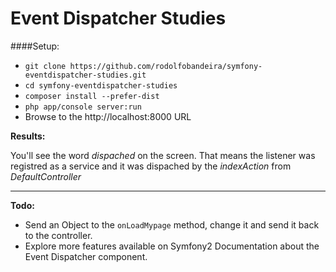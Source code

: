 Event Dispatcher Studies
==============

####Setup:
- `git clone https://github.com/rodolfobandeira/symfony-eventdispatcher-studies.git`
- `cd symfony-eventdispatcher-studies`
- `composer install --prefer-dist`
- `php app/console server:run`
- Browse to the http://localhost:8000 URL


**Results:**

You'll see the word *dispached* on the screen. That means the listener was registred as a service and it was dispached by the *indexAction* from *DefaultController*

---

**Todo:**

- Send an Object to the `onLoadMypage` method, change it and send it back to the controller.
- Explore more features available on Symfony2 Documentation about the Event Dispatcher component.
